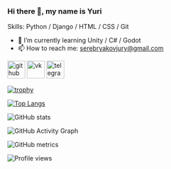 ### Hi there 👋, my name is Yuri

Skills: Python / Django / HTML / CSS / Git

- 🌱 I’m currently learning Unity / C# / Godot
- 📫 How to reach me: serebryakovjury@gmail.com 


[<img src='https://cdn.jsdelivr.net/npm/simple-icons@3.0.1/icons/github.svg' alt='github' height='40'>](https://github.com/graphenborn)  [<img src='https://cdn.jsdelivr.net/npm/simple-icons@3.0.1/icons/vk.svg' alt='vk' height='40'>](https://vk.com/ti_che_tut_zabil )  [<img src='https://cdn.jsdelivr.net/npm/simple-icons@3.0.1/icons/telegram.svg' alt='telegram' height='40'>](https://t.me/graphenborn)  

[![trophy](https://github-profile-trophy.vercel.app/?username=graphenborn)](https://github.com/ryo-ma/github-profile-trophy)

[![Top Langs](https://github-readme-stats.vercel.app/api/top-langs/?username=graphenborn)](https://github.com/anuraghazra/github-readme-stats)

![GitHub stats](https://github-readme-stats.vercel.app/api?username=graphenborn&show_icons=true)  

![GitHub Activity Graph](https://activity-graph.herokuapp.com/graph?username=graphenborn)  

![GitHub metrics](https://metrics.lecoq.io/graphenborn)  

![Profile views](https://gpvc.arturio.dev/graphenborn)  
